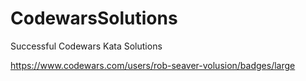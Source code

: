 # CodewarsSolutions
Successful Codewars Kata Solutions

https://www.codewars.com/users/rob-seaver-volusion/badges/large
